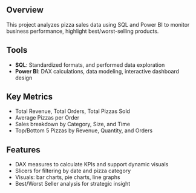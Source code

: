 ## Overview  
This project analyzes pizza sales data using SQL and Power BI to monitor business performance, highlight best/worst-selling products.

## Tools  
- **SQL**: Standardized formats, and performed data exploration
- **Power BI**: DAX calculations, data modeling, interactive dashboard design

## Key Metrics  
- Total Revenue, Total Orders, Total Pizzas Sold  
- Average Pizzas per Order  
- Sales breakdown by Category, Size, and Time  
- Top/Bottom 5 Pizzas by Revenue, Quantity, and Orders

## Features  
- DAX measures to calculate KPIs and support dynamic visuals  
- Slicers for filtering by date and pizza category  
- Visuals: bar charts, pie charts, line graphs  
- Best/Worst Seller analysis for strategic insight
